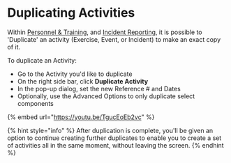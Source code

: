 # Duplicating Activities

Within [Personnel & Training](broken-reference), and [Incident Reporting](broken-reference), it is possible to 'Duplicate' an activity (Exercise, Event, or Incident) to make an exact copy of it.

To duplicate an Activity:

* Go to the Activity you'd like to duplicate
* On the right side bar, click **Duplicate Activity**
* In the pop-up dialog, set the new Reference # and Dates&#x20;
* Optionally, use the Advanced Options to only duplicate select components

{% embed url="https://youtu.be/TgucEoEb2vc" %}

{% hint style="info" %}
After duplication is complete, you'll be given an option to continue creating further duplicates to enable you to create a set of activities all in the same moment, without leaving the screen.
{% endhint %}

